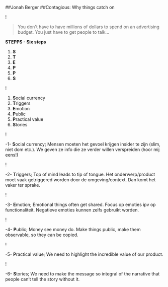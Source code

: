  
##Jonah Berger
##Contagious: Why things catch on

!

>You don't have to have millions of dollars to spend on an advertising budget. You just have to get people to talk...

**STEPPS - Six steps**

1. **S** 
2. **T**
3. **E**
4. **P**
5. **P**
6. **S**

!

1. **S**ocial currency 
2. **T**riggers
3. **E**motion
4. **P**ublic
5. **P**ractical value
6. **S**tories

!

-1- **S**ocial currency; Mensen moeten het gevoel krijgen insider te zijn (slim, niet dom etc.). We geven ze info die ze verder willen verspreiden (hoor mij eens!)

!

-2- **T**riggers; Top of mind leads to tip of tongue. Het onderwerp/product moet vaak getriggered worden door de omgeving/context. Dan komt het vaker ter sprake.

!

-3- **E**motion; Emotional things often get shared. Focus op emoties ipv op functionaliteit. Negatieve emoties kunnen zelfs gebruikt worden.

!


-4- **P**ublic; Money see money do. Make things public, make them observable, so they can be copied.

!

-5- **P**ractical value; We need to highlight the incredible value of our product.

!

-6- **S**tories; We need to make the message so integral of the narrative that people can’t tell the story without it.




